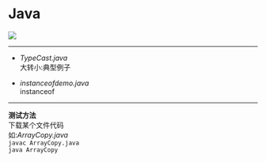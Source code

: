 # Java 
![](http://pic.baike.soso.com/p/20130806/20130806213317-1513026654.jpg
)

---

* *TypeCast.java*</br>大转小:典型例子  

* *instanceofdemo.java*</br>instanceof

---

**测试方法**  
下载某个文件代码   
如:*ArrayCopy.java*     
`javac ArrayCopy.java `     
`java ArrayCopy`